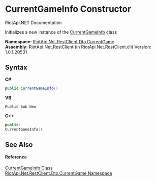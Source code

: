 # CurrentGameInfo Constructor 
RiotApi.NET Documentation 

Initializes a new instance of the <a href="4d648d63-da25-8955-34ed-b81697d04494">CurrentGameInfo</a> class

**Namespace:**&nbsp;<a href="bbea11c0-c392-300f-a301-1bda973e0e85">RiotApi.Net.RestClient.Dto.CurrentGame</a><br />**Assembly:**&nbsp;RiotApi.Net.RestClient (in RiotApi.Net.RestClient.dll) Version: 1.0.1.20531

## Syntax

**C#**<br />
``` C#
public CurrentGameInfo()
```

**VB**<br />
``` VB
Public Sub New
```

**C++**<br />
``` C++
public:
CurrentGameInfo()
```


## See Also


#### Reference
<a href="4d648d63-da25-8955-34ed-b81697d04494">CurrentGameInfo Class</a><br /><a href="bbea11c0-c392-300f-a301-1bda973e0e85">RiotApi.Net.RestClient.Dto.CurrentGame Namespace</a><br />